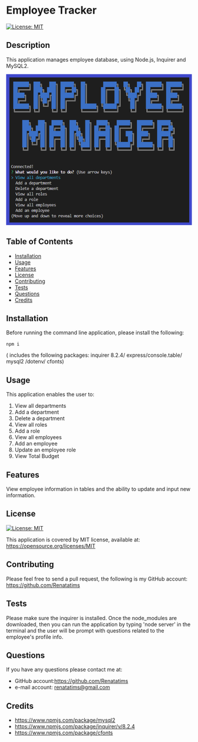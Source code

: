 # Employee Tracker
  
  [![License: MIT](https://img.shields.io/badge/License-MIT-blue.svg)](https://opensource.org/licenses/MIT)

  ## Description
  This application manages employee database, using Node.js, Inquirer and MySQL2.

  ![Preview](assets/screenshots/Capture1.PNG)

  ## Table of Contents
  - [Installation](#installation)
  - [Usage](#usage)
  - [Features](#features)
  - [License](#license)
  - [Contributing](#contributing)
  - [Tests](#tests)
  - [Questions](#questions)
  - [Credits](#credits)
  
  ## Installation
  Before running the command line application, please install the following: 
  ````
  npm i 
  ````
  ( includes the following packages: inquirer 8.2.4/ express/console.table/ mysql2 /dotenv/ cfonts)

  ## Usage
  This application enables the user to: 
  1. View all departments
  2. Add a department
  3. Delete a department
  4. View all roles
  5. Add a role
  6. View all employees  
  7. Add an employee
  8. Update an employee role
  9. View Total Budget

  ## Features
  View employee information in tables and the ability to update and input new information.


  ## License
  [![License: MIT](https://img.shields.io/badge/License-MIT-blue.svg)](https://opensource.org/licenses/MIT)
  
  This application is covered by MIT license, available at:
  https://opensource.org/licenses/MIT

  ## Contributing
  Please feel free to send a pull request, the following is my GitHub account: https://github.com/Renatatims

  ## Tests
  Please make sure the inquirer is installed. Once the node_modules are downloaded, then you can run the application by typing 'node server' in the terminal and the user will be prompt with questions related to the employee's profile info.

  ## Questions
  If you have any questions please contact me at:
   - GitHub account:https://github.com/Renatatims
   - e-mail account: renatatims@gmail.com

  ## Credits
  - https://www.npmjs.com/package/mysql2
  - https://www.npmjs.com/package/inquirer/v/8.2.4
  - https://www.npmjs.com/package/cfonts
  
 
